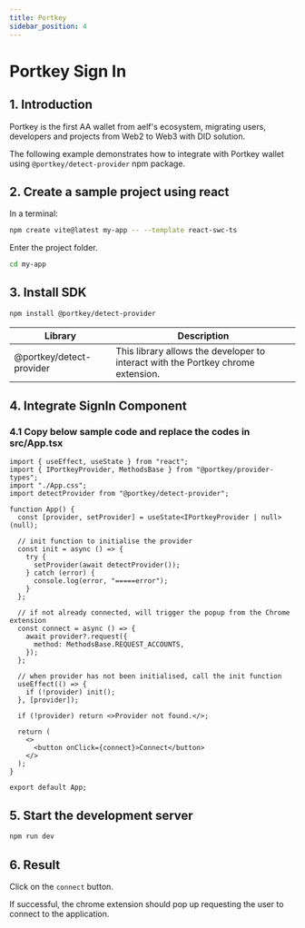 ```yaml
---
title: Portkey
sidebar_position: 4
---
```


# Portkey Sign In

## 1. Introduction

Portkey is the first AA wallet from aelf's ecosystem, migrating users, developers and projects from Web2 to Web3 with DID solution.

The following example demonstrates how to integrate with Portkey wallet using `@portkey/detect-provider` npm package.

## 2. Create a sample project using react

In a terminal:

```bash copy
npm create vite@latest my-app -- --template react-swc-ts
```

Enter the project folder.

```bash copy
cd my-app
```

## 3. Install SDK

```bash copy
npm install @portkey/detect-provider
```

| Library                  | Description                                                                      |
| ------------------------ | -------------------------------------------------------------------------------- |
| @portkey/detect-provider | This library allows the developer to interact with the Portkey chrome extension. |

## 4. Integrate SignIn Component

### 4.1 Copy below sample code and replace the codes in src/App.tsx

```tsx title="src/App.tsx" showLineNumbers
import { useEffect, useState } from "react";
import { IPortkeyProvider, MethodsBase } from "@portkey/provider-types";
import "./App.css";
import detectProvider from "@portkey/detect-provider";

function App() {
  const [provider, setProvider] = useState<IPortkeyProvider | null>(null);

  // init function to initialise the provider
  const init = async () => {
    try {
      setProvider(await detectProvider());
    } catch (error) {
      console.log(error, "=====error");
    }
  };

  // if not already connected, will trigger the popup from the Chrome extension
  const connect = async () => {
    await provider?.request({
      method: MethodsBase.REQUEST_ACCOUNTS,
    });
  };

  // when provider has not been initialised, call the init function
  useEffect(() => {
    if (!provider) init();
  }, [provider]);

  if (!provider) return <>Provider not found.</>;

  return (
    <>
      <button onClick={connect}>Connect</button>
    </>
  );
}

export default App;
```

## 5. Start the development server

```bash
npm run dev
```

## 6. Result

Click on the `connect` button.

If successful, the chrome extension should pop up requesting the user to connect to the application.
